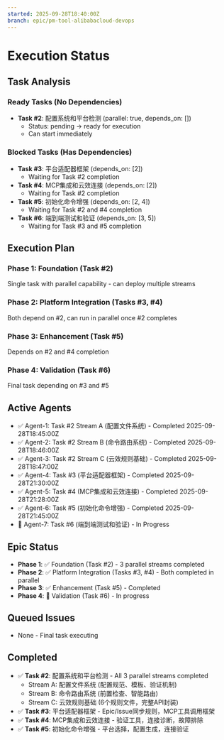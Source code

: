 ```yaml
---
started: 2025-09-28T18:40:00Z
branch: epic/pm-tool-alibabacloud-devops
---
```


# Execution Status

## Task Analysis

### Ready Tasks (No Dependencies)
- **Task #2**: 配置系统和平台检测 (parallel: true, depends_on: [])
  - Status: pending → ready for execution
  - Can start immediately

### Blocked Tasks (Has Dependencies)
- **Task #3**: 平台适配器框架 (depends_on: [2])
  - Waiting for Task #2 completion
- **Task #4**: MCP集成和云效连接 (depends_on: [2])
  - Waiting for Task #2 completion
- **Task #5**: 初始化命令增强 (depends_on: [2, 4])
  - Waiting for Task #2 and #4 completion
- **Task #6**: 端到端测试和验证 (depends_on: [3, 5])
  - Waiting for Task #3 and #5 completion

## Execution Plan

### Phase 1: Foundation (Task #2)
Single task with parallel capability - can deploy multiple streams

### Phase 2: Platform Integration (Tasks #3, #4)
Both depend on #2, can run in parallel once #2 completes

### Phase 3: Enhancement (Task #5)
Depends on #2 and #4 completion

### Phase 4: Validation (Task #6)
Final task depending on #3 and #5

## Active Agents
- ✅ Agent-1: Task #2 Stream A (配置文件系统) - Completed 2025-09-28T18:45:00Z
- ✅ Agent-2: Task #2 Stream B (命令路由系统) - Completed 2025-09-28T18:46:00Z
- ✅ Agent-3: Task #2 Stream C (云效规则基础) - Completed 2025-09-28T18:47:00Z
- ✅ Agent-4: Task #3 (平台适配器框架) - Completed 2025-09-28T21:30:00Z
- ✅ Agent-5: Task #4 (MCP集成和云效连接) - Completed 2025-09-28T21:28:00Z
- ✅ Agent-6: Task #5 (初始化命令增强) - Completed 2025-09-28T21:45:00Z
- 🔄 Agent-7: Task #6 (端到端测试和验证) - In Progress

## Epic Status
- **Phase 1**: ✅ Foundation (Task #2) - 3 parallel streams completed
- **Phase 2**: ✅ Platform Integration (Tasks #3, #4) - Both completed in parallel
- **Phase 3**: ✅ Enhancement (Task #5) - Completed
- **Phase 4**: 🔄 Validation (Task #6) - In progress

## Queued Issues
- None - Final task executing

## Completed
- ✅ **Task #2**: 配置系统和平台检测 - All 3 parallel streams completed
  - Stream A: 配置文件系统 (配置规范、模板、验证机制)
  - Stream B: 命令路由系统 (前置检查、智能路由)
  - Stream C: 云效规则基础 (6个规则文件，完整API封装)
- ✅ **Task #3**: 平台适配器框架 - Epic/Issue同步规则，MCP工具调用框架
- ✅ **Task #4**: MCP集成和云效连接 - 验证工具，连接诊断，故障排除
- ✅ **Task #5**: 初始化命令增强 - 平台选择，配置生成，连接验证